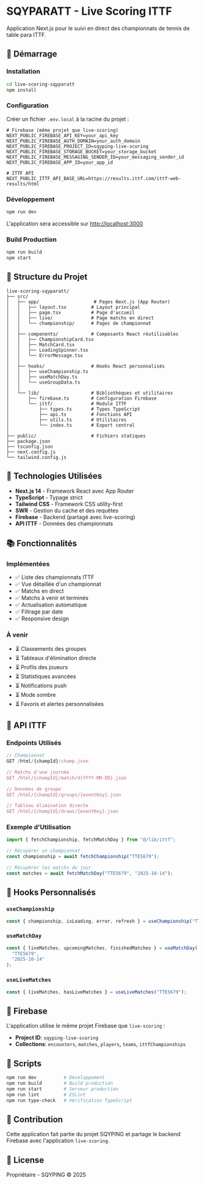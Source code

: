 # SQYPARATT - Live Scoring ITTF

Application Next.js pour le suivi en direct des championnats de tennis de table para ITTF.

## 🚀 Démarrage

### Installation

```bash
cd live-scoring-sqyparatt
npm install
```

### Configuration

Créer un fichier `.env.local` à la racine du projet :

```env
# Firebase (même projet que live-scoring)
NEXT_PUBLIC_FIREBASE_API_KEY=your_api_key
NEXT_PUBLIC_FIREBASE_AUTH_DOMAIN=your_auth_domain
NEXT_PUBLIC_FIREBASE_PROJECT_ID=sqyping-live-scoring
NEXT_PUBLIC_FIREBASE_STORAGE_BUCKET=your_storage_bucket
NEXT_PUBLIC_FIREBASE_MESSAGING_SENDER_ID=your_messaging_sender_id
NEXT_PUBLIC_FIREBASE_APP_ID=your_app_id

# ITTF API
NEXT_PUBLIC_ITTF_API_BASE_URL=https://results.ittf.com/ittf-web-results/html
```

### Développement

```bash
npm run dev
```

L'application sera accessible sur [http://localhost:3000](http://localhost:3000)

### Build Production

```bash
npm run build
npm start
```

## 📁 Structure du Projet

```
live-scoring-sqyparatt/
├── src/
│   ├── app/                    # Pages Next.js (App Router)
│   │   ├── layout.tsx         # Layout principal
│   │   ├── page.tsx           # Page d'accueil
│   │   ├── live/              # Page matchs en direct
│   │   └── championship/      # Pages de championnat
│   │
│   ├── components/            # Composants React réutilisables
│   │   ├── ChampionshipCard.tsx
│   │   ├── MatchCard.tsx
│   │   ├── LoadingSpinner.tsx
│   │   └── ErrorMessage.tsx
│   │
│   ├── hooks/                 # Hooks React personnalisés
│   │   ├── useChampionship.ts
│   │   ├── useMatchDay.ts
│   │   └── useGroupData.ts
│   │
│   └── lib/                   # Bibliothèques et utilitaires
│       ├── firebase.ts        # Configuration Firebase
│       └── ittf/              # Module ITTF
│           ├── types.ts       # Types TypeScript
│           ├── api.ts         # Fonctions API
│           ├── utils.ts       # Utilitaires
│           └── index.ts       # Export central
│
├── public/                    # Fichiers statiques
├── package.json
├── tsconfig.json
├── next.config.js
└── tailwind.config.js
```

## 🔧 Technologies Utilisées

- **Next.js 14** - Framework React avec App Router
- **TypeScript** - Typage strict
- **Tailwind CSS** - Framework CSS utility-first
- **SWR** - Gestion du cache et des requêtes
- **Firebase** - Backend (partagé avec live-scoring)
- **API ITTF** - Données des championnats

## 📚 Fonctionnalités

### Implémentées

- ✅ Liste des championnats ITTF
- ✅ Vue détaillée d'un championnat
- ✅ Matchs en direct
- ✅ Matchs à venir et terminés
- ✅ Actualisation automatique
- ✅ Filtrage par date
- ✅ Responsive design

### À venir

- ⏳ Classements des groupes
- ⏳ Tableaux d'élimination directe
- ⏳ Profils des joueurs
- ⏳ Statistiques avancées
- ⏳ Notifications push
- ⏳ Mode sombre
- ⏳ Favoris et alertes personnalisées

## 🎨 API ITTF

### Endpoints Utilisés

```typescript
// Championnat
GET /html/{champId}/champ.json

// Matchs d'une journée
GET /html/{champId}/match/d{YYYY-MM-DD}.json

// Données de groupe
GET /html/{champId}/groups/{eventKey}.json

// Tableau élimination directe
GET /html/{champId}/draws/{eventKey}.json
```

### Exemple d'Utilisation

```typescript
import { fetchChampionship, fetchMatchDay } from "@/lib/ittf";

// Récupérer un championnat
const championship = await fetchChampionship("TTE5679");

// Récupérer les matchs du jour
const matches = await fetchMatchDay("TTE5679", "2025-10-14");
```

## 🎯 Hooks Personnalisés

### `useChampionship`

```typescript
const { championship, isLoading, error, refresh } = useChampionship("TTE5679");
```

### `useMatchDay`

```typescript
const { liveMatches, upcomingMatches, finishedMatches } = useMatchDay(
  "TTE5679",
  "2025-10-14"
);
```

### `useLiveMatches`

```typescript
const { liveMatches, hasLiveMatches } = useLiveMatches("TTE5679");
```

## 🔐 Firebase

L'application utilise le même projet Firebase que `live-scoring` :

- **Project ID**: `sqyping-live-scoring`
- **Collections**: `encounters`, `matches`, `players`, `teams`, `ittfChampionships`

## 📝 Scripts

```bash
npm run dev          # Développement
npm run build        # Build production
npm run start        # Serveur production
npm run lint         # ESLint
npm run type-check   # Vérification TypeScript
```

## 🤝 Contribution

Cette application fait partie du projet SQYPING et partage le backend Firebase avec l'application `live-scoring`.

## 📄 License

Propriétaire - SQYPING © 2025


